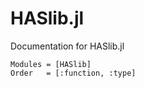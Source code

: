 # HASlib.jl

Documentation for HASlib.jl

```@autodocs
Modules = [HASlib]
Order   = [:function, :type]
```
